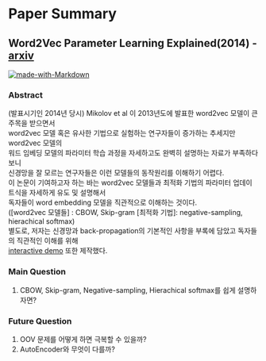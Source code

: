 # Paper Summary

## Word2Vec Parameter Learning Explained(2014) - [arxiv](https://arxiv.org/abs/1411.2738)
[![made-with-Markdown](https://img.shields.io/badge/Made%20with-Markdown-1f425f.svg)](http://commonmark.org)

### Abstract 
(발표시기인 2014년 당시) Mikolov et al 이 2013년도에 발표한 word2vec 모델이 큰 주목을 받으면서 
<br/>
word2vec 모델 혹은 유사한 기법으로 실험하는 연구자들이 증가하는 추세지만 word2vec 모델의
<br/>
워드 임베딩 모델의 파라미터 학습 과정을 자세하고도 완벽히 설명하는 자료가 부족하다보니
<br/> 
신경망을 잘 모르는 연구자들은 이런 모델들의 동작원리를 이해하기 어렵다.
<br/>
이 논문이 기여하고자 하는 바는  word2vec 모델들과 최적화 기법의 파라미터 업데이트식을 자세하게 유도 및 설명해서
<br/>
독자들이 word embedding 모델을 직관적으로 이해하는 것이다.
<br/>
([word2vec 모델들] : CBOW, Skip-gram [최적화 기법]: negative-sampling, hierachical softmax)
<br/>
별도로, 저자는 신경망과 back-propagation의 기본적인 사항을 부록에 담았고 독자들의 직관적인 이해를 위해 
<br/>
[interactive demo](https://ronxin.github.io/wevi/) 또한 제작했다.

### Main Question

1. CBOW, Skip-gram, Negative-sampling, Hierachical softmax를 쉽게 설명하자면?


### Future Question
1. OOV 문제를 어떻게 하면 극복할 수 있을까?
2. AutoEncoder와 무엇이 다를까?
